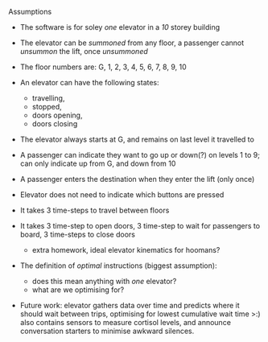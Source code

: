 Assumptions

* The software is for soley _one_ elevator in a _10_ storey building
* The elevator can be _summoned_ from any floor, a passenger cannot _unsummon_ the lift, once _unsummoned_
* The floor numbers are: G, 1, 2, 3, 4, 5, 6, 7, 8, 9, 10
* An elevator can have the following states:
  - travelling,
  - stopped,
  - doors opening,
  - doors closing
* The elevator always starts at G, and remains on last level it travelled to
* A passenger can indicate they want to go up or down(?) on levels 1 to 9; can only indicate up from G, and down from 10
* A passenger enters the destination when they enter the lift (only once)
* Elevator does not need to indicate which buttons are pressed
* It takes 3 time-steps to travel between floors
* It takes 3 time-step to open doors, 3 time-step to wait for passengers to board, 3 time-steps to close doors
  - extra homework, ideal elevator kinematics for hoomans?

* The definition of *optimal* instructions (biggest assumption):
  - does this mean anything with _one_ elevator?
  - what are we optimising for?

* Future work: elevator gathers data over time and predicts where it should wait between trips, optimising for lowest cumulative wait time >:) also contains sensors to measure cortisol levels, and announce conversation starters to minimise awkward silences.

